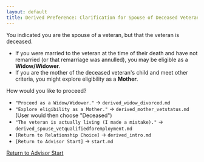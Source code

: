 ```yaml
---
layout: default
title: Derived Preference: Clarification for Spouse of Deceased Veteran
---
```


You indicated you are the spouse of a veteran, but that the veteran is deceased.
* If you were married to the veteran at the time of their death and have not remarried (or that remarriage was annulled), you may be eligible as a **Widow/Widower**.
* If you are the mother of the deceased veteran's child and meet other criteria, you might explore eligibility as a **Mother**.

How would you like to proceed?

* `"Proceed as a Widow/Widower."` -> `derived_widow_divorced.md`
* `"Explore eligibility as a Mother."` -> `derived_mother_vetstatus.md` (User would then choose "Deceased")
* `"The veteran is actually living (I made a mistake)."` -> `derived_spouse_vetqualifiedforemployment.md`
* `[Return to Relationship Choice]` -> `derived_intro.md`
* `[Return to Advisor Start]` -> `start.md`

[Return to Advisor Start](./start.md)
